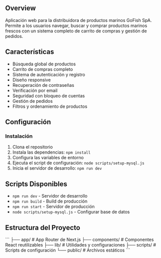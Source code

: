 

## Overview

Aplicación web para la distribuidora de productos marinos GoFish SpA. Permite a los usuarios navegar, buscar y comprar productos marinos frescos con un sistema completo de carrito de compras y gestión de pedidos.

## Características

-  Búsqueda global de productos
- Carrito de compras completo
- Sistema de autenticación y registro
- Diseño responsive
- Recuperación de contraseñas
- Verificación por email
- Seguridad con bloqueo de cuentas
- Gestión de pedidos
- Filtros y ordenamiento de productos

## Configuración
### Instalación

1. Clona el repositorio
2. Instala las dependencias: `npm install`
3. Configura las variables de entorno
4. Ejecuta el script de configuración: `node scripts/setup-mysql.js`
5. Inicia el servidor de desarrollo: `npm run dev`

## Scripts Disponibles

- `npm run dev` - Servidor de desarrollo
- `npm run build` - Build de producción
- `npm run start` - Servidor de producción
- `node scripts/setup-mysql.js` - Configurar base de datos

## Estructura del Proyecto

\`\`\`
├── app/                    # App Router de Next.js
├── components/            # Componentes React reutilizables
├── lib/                   # Utilidades y configuraciones
├── scripts/               # Scripts de configuración
└── public/                # Archivos estáticos
\`\`\`

